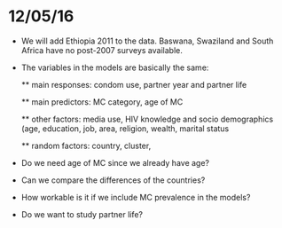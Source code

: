 12/05/16
========

* We will add Ethiopia 2011 to the data.  Baswana, Swaziland and South Africa have no post-2007 surveys available.
* The variables in the models are basically the same:  
  
  ** main responses:  condom use, partner year and partner life
  
  ** main predictors: MC category, age of MC
  
  ** other factors:  media use, HIV knowledge and socio demographics (age, education, job, area, religion, wealth, marital status
  
  ** random factors:  country, cluster, 

* Do we need age of MC since we already have age?

* Can we compare the differences of the countries?  

* How workable is it if we include MC prevalence in the models?

* Do we want to study partner life?
